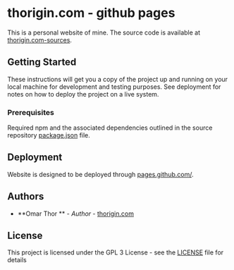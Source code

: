 # thorigin.com - github pages

This is a personal website of mine. The source code is available at [thorigin.com-sources](https://github.com/thorigin/thorigin.com-src).

## Getting Started

These instructions will get you a copy of the project up and running on your local machine for development and testing purposes. See deployment for notes on how to deploy the project on a live system.

### Prerequisites

Required npm and the associated dependencies outlined in the source repository [package.json](https://github.com/thorigin/thorigin.com-src/blob/master/package.json) file.

## Deployment

Website is designed to be deployed through [pages.github.com/](https://pages.github.com/).

## Authors

* **Omar Thor ** - *Author* - [thorigin.com](http://thorigin.com)

## License

This project is licensed under the GPL 3 License - see the [LICENSE](LICENSE) file for details


